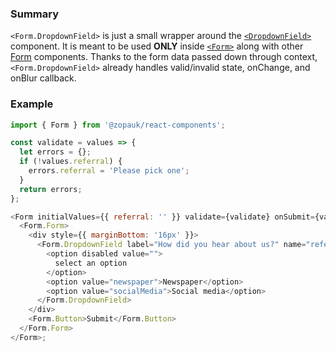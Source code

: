 ### Summary

`<Form.DropdownField>` is just a small wrapper around the [`<DropdownField>`](#/Components/Molecules/DropdownField) component. It is meant to be used **ONLY** inside [`<Form>`](#/Organisms/Form/Form) along with other [Form](#/Organisms/Form) components. Thanks to the form data passed down through context, `<Form.DropdownField>` already handles valid/invalid state, onChange, and onBlur callback.

### Example

```js
import { Form } from '@zopauk/react-components';

const validate = values => {
  let errors = {};
  if (!values.referral) {
    errors.referral = 'Please pick one';
  }
  return errors;
};

<Form initialValues={{ referral: '' }} validate={validate} onSubmit={values => alert(JSON.stringify(values))}>
  <Form.Form>
    <div style={{ marginBottom: '16px' }}>
      <Form.DropdownField label="How did you hear about us?" name="referral">
        <option disabled value="">
          select an option
        </option>
        <option value="newspaper">Newspaper</option>
        <option value="socialMedia">Social media</option>
      </Form.DropdownField>
    </div>
    <Form.Button>Submit</Form.Button>
  </Form.Form>
</Form>;
```
